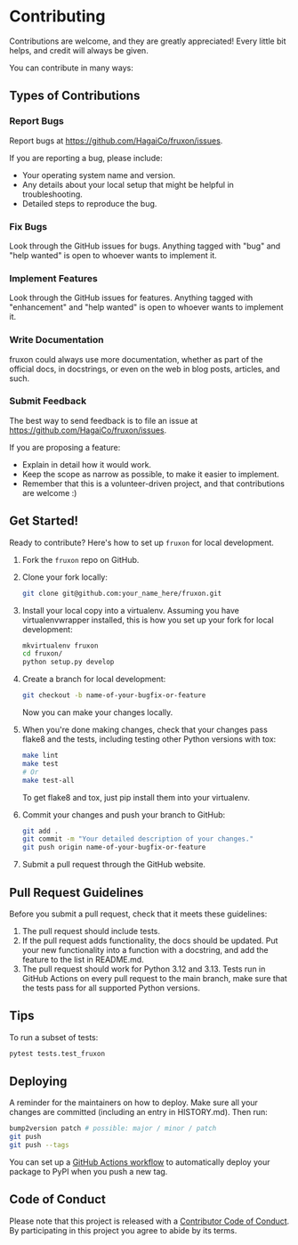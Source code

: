 # Contributing

Contributions are welcome, and they are greatly appreciated! Every little bit helps, and credit will always be given.

You can contribute in many ways:

## Types of Contributions

### Report Bugs

Report bugs at https://github.com/HagaiCo/fruxon/issues.

If you are reporting a bug, please include:

- Your operating system name and version.
- Any details about your local setup that might be helpful in troubleshooting.
- Detailed steps to reproduce the bug.

### Fix Bugs

Look through the GitHub issues for bugs. Anything tagged with "bug" and "help wanted" is open to whoever wants to implement it.

### Implement Features

Look through the GitHub issues for features. Anything tagged with "enhancement" and "help wanted" is open to whoever wants to implement it.

### Write Documentation

fruxon could always use more documentation, whether as part of the official docs, in docstrings, or even on the web in blog posts, articles, and such.

### Submit Feedback

The best way to send feedback is to file an issue at https://github.com/HagaiCo/fruxon/issues.

If you are proposing a feature:

- Explain in detail how it would work.
- Keep the scope as narrow as possible, to make it easier to implement.
- Remember that this is a volunteer-driven project, and that contributions are welcome :)

## Get Started!

Ready to contribute? Here's how to set up `fruxon` for local development.

1. Fork the `fruxon` repo on GitHub.
2. Clone your fork locally:

   ```sh
   git clone git@github.com:your_name_here/fruxon.git
   ```

3. Install your local copy into a virtualenv. Assuming you have virtualenvwrapper installed, this is how you set up your fork for local development:

   ```sh
   mkvirtualenv fruxon
   cd fruxon/
   python setup.py develop
   ```

4. Create a branch for local development:

   ```sh
   git checkout -b name-of-your-bugfix-or-feature
   ```

   Now you can make your changes locally.

5. When you're done making changes, check that your changes pass flake8 and the tests, including testing other Python versions with tox:

   ```sh
   make lint
   make test
   # Or
   make test-all
   ```

   To get flake8 and tox, just pip install them into your virtualenv.

6. Commit your changes and push your branch to GitHub:

   ```sh
   git add .
   git commit -m "Your detailed description of your changes."
   git push origin name-of-your-bugfix-or-feature
   ```

7. Submit a pull request through the GitHub website.

## Pull Request Guidelines

Before you submit a pull request, check that it meets these guidelines:

1. The pull request should include tests.
2. If the pull request adds functionality, the docs should be updated. Put your new functionality into a function with a docstring, and add the feature to the list in README.md.
3. The pull request should work for Python 3.12 and 3.13. Tests run in GitHub Actions on every pull request to the main branch, make sure that the tests pass for all supported Python versions.

## Tips

To run a subset of tests:

```sh
pytest tests.test_fruxon
```

## Deploying

A reminder for the maintainers on how to deploy. Make sure all your changes are committed (including an entry in HISTORY.md). Then run:

```sh
bump2version patch # possible: major / minor / patch
git push
git push --tags
```

You can set up a [GitHub Actions workflow](https://docs.github.com/en/actions/use-cases-and-examples/building-and-testing/building-and-testing-python#publishing-to-pypi) to automatically deploy your package to PyPI when you push a new tag.

## Code of Conduct

Please note that this project is released with a [Contributor Code of Conduct](CODE_OF_CONDUCT.md). By participating in this project you agree to abide by its terms.
